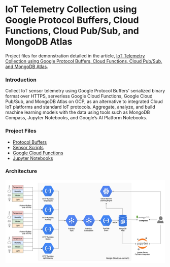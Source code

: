 # IoT Telemetry Collection using Google Protocol Buffers, Cloud Functions, Cloud Pub/Sub, and MongoDB Atlas
Project files for demonstration detailed in the article, [IoT Telemetry Collection using Google Protocol Buffers, Cloud Functions, Cloud Pub/Sub, and MongoDB Atlas](https://wp.me/p1RD28-6l6).

### Introduction
Collect IoT sensor telemetry using Google Protocol Buffers’ serialized binary format over HTTPS, serverless Google Cloud Functions, Google Cloud Pub/Sub, and MongoDB Atlas on GCP, as an alternative to integrated Cloud IoT platforms and standard IoT protocols. Aggregate, analyze, and build machine learning models with the data using tools such as MongoDB Compass, Jupyter Notebooks, and Google’s AI Platform Notebooks.

### Project Files
* [Protocol Buffers](./sensors_pb)
* [Sensor Scripts](./sensor_scripts)
* [Google Cloud Functions](./cloud_functions)
* [Jupyter Notebooks](./notebooks)

### Architecture
![Architecture](./pics/architecture.png)
